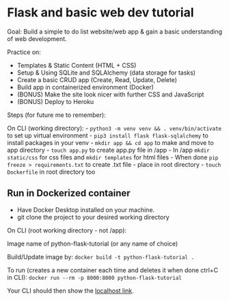 # Flask and basic web dev tutorial

Goal:
Build a simple to do list website/web app & gain a basic understanding of web development.

Practice on:

- Templates & Static Content (HTML + CSS)
- Setup & Using SQLite and SQLAlchemy (data storage for tasks)
- Create a basic CRUD app (Create, Read, Update, Delete)
- Build app in containerized environment (Docker)
- (BONUS) Make the site look nicer with further CSS and JavaScript
- (BONUS) Deploy to Heroku

Steps (for future me to remember):

On CLI (working directory):
    - `python3 -m venv venv && . venv/bin/activate` to set up virtual environment
    - `pip3 install flask flask-sqlalchemy` to install packages in your venv
    - `mkdir app && cd app` to make and move to app directory
    - `touch app.py` to create app.py file in /app
    - In /app `mkdir static/css` for css files and `mkdir templates` for html files
    - When done `pip freeze > requirements.txt` to create .txt file - place in root directory
    - `touch Dockerfile` in root directory too

## Run in Dockerized container

- Have Docker Desktop installed on your machine.
- git clone the project to your desired working directory

On CLI (root working directory - not /app):

Image name of python-flask-tutorial (or any name of choice)

Build/Update image by:
`docker build -t python-flask-tutorial .`

To run (creates a new container each time and deletes it when done ctrl+C in CLI):
    `docker run --rm -p 8000:8000 python-flask-tutorial`

Your CLI should then show the [localhost link](http://0.0.0.0:8000).
